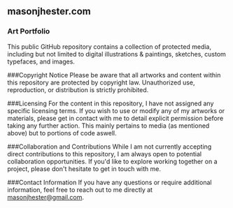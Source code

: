 ## masonjhester.com
### Art Portfolio
This public GitHub repository contains a collection of protected media, including but not limited to digital illustrations & paintings, sketches, custom typefaces, and images.

###Copyright Notice
Please be aware that all artworks and content within this repository are protected by copyright law. Unauthorized use, reproduction, or distribution is strictly prohibited.

###Licensing
For the content in this repository, I have not assigned any specific licensing terms. If you wish to use or modify any of my artworks or materials, please get in contact with me to detail explicit permission before taking any further action. This mainly pertains to media (as mentioned above) but to portions of code aswell.

###Collaboration and Contributions
While I am not currently accepting direct contributions to this repository, I am always open to potential collaboration opportunities. If you'd like to explore working together on a project, please don't hesitate to get in touch with me.

###Contact Information
If you have any questions or require additional information, feel free to reach out to me directly at masonjhester@gmail.com.
